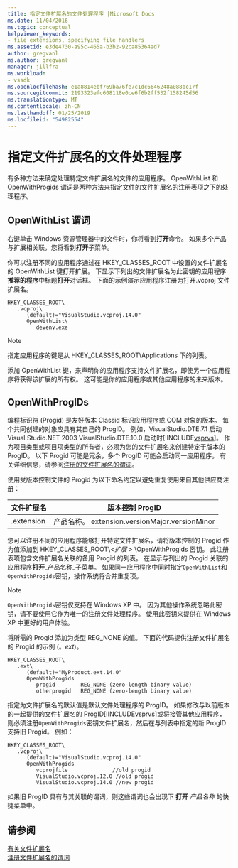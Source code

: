 ```yaml
---
title: 指定文件扩展名的文件处理程序 |Microsoft Docs
ms.date: 11/04/2016
ms.topic: conceptual
helpviewer_keywords:
- file extensions, specifying file handlers
ms.assetid: e3de4730-a95c-465a-b3b2-92ca85364ad7
author: gregvanl
ms.author: gregvanl
manager: jillfra
ms.workload:
- vssdk
ms.openlocfilehash: e1a8814ebf769ba76fe7c1dc6646248a088bc17f
ms.sourcegitcommit: 2193323efc608118e0ce6f6b2ff532f158245d56
ms.translationtype: MT
ms.contentlocale: zh-CN
ms.lasthandoff: 01/25/2019
ms.locfileid: "54982554"
---
```

# <a name="specifying-file-handlers-for-file-name-extensions"></a>指定文件扩展名的文件处理程序
有多种方法来确定处理特定文件扩展名的文件的应用程序。 OpenWithList 和 OpenWithProgids 谓词是两种方法来指定文件的文件扩展名的注册表项之下的处理程序。  
  
## <a name="openwithlist-verb"></a>OpenWithList 谓词  
 右键单击 Windows 资源管理器中的文件时，你将看到**打开**命令。 如果多个产品与扩展相关联，您将看到**打开**子菜单。  
  
 你可以注册不同的应用程序通过在 HKEY_CLASSES_ROOT 中设置的文件扩展名的 OpenWithList 键打开扩展。 下显示下列出的文件扩展名为此密钥的应用程序**推荐的程序**中标题**打开**对话框。 下面的示例演示应用程序注册为打开.vcproj 文件扩展名。  
  
```  
HKEY_CLASSES_ROOT\  
   .vcproj\  
      (default)="VisualStudio.vcproj.14.0"  
      OpenWithList\  
         devenv.exe  
```  
  
> [!NOTE]
>  指定应用程序的键是从 HKEY_CLASSES_ROOT\Applications 下的列表。  
  
 添加 OpenWithList 键，来声明你的应用程序支持文件扩展名，即使另一个应用程序将获得该扩展的所有权。 这可能是你的应用程序或其他应用程序的未来版本。  
  
## <a name="openwithprogids"></a>OpenWithProgIDs  
 编程标识符 (Progid) 是友好版本 Classid 标识应用程序或 COM 对象的版本。 每个共同创建的对象应具有其自己的 ProgID。 例如，VisualStudio.DTE.7.1 启动 Visual Studio.NET 2003 VisualStudio.DTE.10.0 启动时[!INCLUDE[vsprvs](../code-quality/includes/vsprvs_md.md)]。 作为项目类型或项目项类型的所有者，必须为您的文件扩展名来创建特定于版本的 ProgID。 以下 Progid 可能是冗余，多个 ProgID 可能会启动同一应用程序。 有关详细信息，请参阅[注册的文件扩展名的谓词](../extensibility/registering-verbs-for-file-name-extensions.md)。  
  
 使用受版本控制文件的 Progid 为以下命名约定以避免重复使用来自其他供应商注册：  
  
|文件扩展名|版本控制 ProgID|  
|--------------------|----------------------|  
|.extension|产品名称。 extension.versionMajor.versionMinor|  
  
 您可以注册不同的应用程序能够打开特定文件扩展名，请将版本控制的 Progid 作为值添加到 HKEY_CLASSES_ROOT\\*\<扩展 >* \OpenWithProgids 密钥。 此注册表项包含文件扩展名关联的备用 Progid 的列表。 在显示与列出的 Progid 关联的应用程序**打开**_产品名称_子菜单。 如果同一应用程序中同时指定`OpenWithList`和`OpenWithProgids`密钥，操作系统将合并重复项。  
  
> [!NOTE]
>  `OpenWithProgids`密钥仅支持在 Windows XP 中。 因为其他操作系统忽略此密钥，请不要使用它作为唯一的注册文件处理程序。 使用此密钥来提供在 Windows XP 中更好的用户体验。  
  
 将所需的 Progid 添加为类型 REG_NONE 的值。 下面的代码提供注册文件扩展名的 Progid 的示例 (。*ext*)。  
  
```  
HKEY_CLASSES_ROOT\  
   .ext\  
      (default)="MyProduct.ext.14.0"  
      OpenWithProgids  
         progid        REG_NONE (zero-length binary value)  
         otherprogid   REG_NONE (zero-length binary value)  
```  
  
 指定为文件扩展名的默认值是默认文件处理程序的 ProgID。 如果修改与以前版本的一起提供的文件扩展名的 ProgID[!INCLUDE[vsprvs](../code-quality/includes/vsprvs_md.md)]或将接管其他应用程序，则必须注册`OpenWithProgids`密钥文件扩展名，然后在与列表中指定的新 ProgID支持旧 Progid。 例如：  
  
```  
HKEY_CLASSES_ROOT\  
   .vcproj\  
      (default)="VisualStudio.vcproj.14.0"  
      OpenWithProgids  
         vcprojfile              //old progid  
         VisualStudio.vcproj.12.0 //old progid  
         VisualStudio.vcproj.14.0 //new progid  
```  
  
 如果旧 ProgID 具有与其关联的谓词，则这些谓词也会出现下 **打开** *产品名称* 的快捷菜单中。  
  
## <a name="see-also"></a>请参阅  
 [有关文件扩展名](../extensibility/about-file-name-extensions.md)   
 [注册文件扩展名的谓词](../extensibility/registering-verbs-for-file-name-extensions.md)